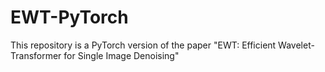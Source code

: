 # EWT-PyTorch
This repository is a PyTorch version of the paper "EWT: Efficient Wavelet-Transformer for  Single Image Denoising"
